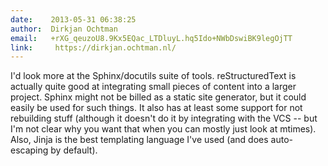 ```yaml
---
date:    2013-05-31 06:38:25
author:  Dirkjan Ochtman
email:   +rXG_qeuzoU8.9Kx5EQac_LTDluyL.hq5Ido+NWbDswiBK9legOjTT
link:     https://dirkjan.ochtman.nl/
---
```


I'd look more at the Sphinx/docutils suite of tools. reStructuredText
is actually quite good at integrating small pieces of content into a
larger project. Sphinx might not be billed as a static site generator,
but it could easily be used for such things. It also has at least some
support for not rebuilding stuff (although it doesn't do it by
integrating with the VCS -- but I'm not clear why you want that when
you can mostly just look at mtimes). Also, Jinja is the best
templating language I've used (and does auto-escaping by default).
